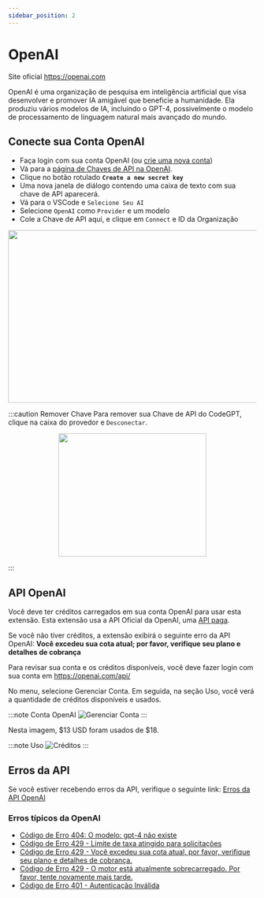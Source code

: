 ```yaml
---
sidebar_position: 2
---
```


# OpenAI

Site oficial https://openai.com

OpenAI é uma organização de pesquisa em inteligência artificial que visa desenvolver e promover IA amigável que beneficie a humanidade. Ela produziu vários modelos de IA, incluindo o GPT-4, possivelmente o modelo de processamento de linguagem natural mais avançado do mundo.

## Conecte sua Conta OpenAI
- Faça login com sua conta OpenAI (ou [crie uma nova conta](https://platform.openai.com/signup))
- Vá para a [página de Chaves de API na OpenAI](https://platform.openai.com/settings/organization/api-keys).
- Clique no botão rotulado **`Create a new secret key`**
- Uma nova janela de diálogo contendo uma caixa de texto com sua chave de API aparecerá.
- Vá para o VSCode e `Selecione Seu AI`
- Selecione `OpenAI` como `Provider` e um modelo
- Cole a Chave de API aqui, e clique em `Connect` e ID da Organização

<p align="center">
      <img width="600" height="350" src="https://github.com/user-attachments/assets/a48d7c73-900b-4997-952f-b6255c9bcd14" />
</p>


:::caution Remover Chave
Para remover sua Chave de API do CodeGPT, clique na caixa do provedor e `Desconectar`.

<p align="center">
      <img width="300" height="250" src="https://github.com/user-attachments/assets/2048048f-0b1a-41be-a985-af97066b0cdb" />
</p>

:::

## API OpenAI

Você deve ter créditos carregados em sua conta OpenAI para usar esta extensão.
Esta extensão usa a API Oficial da OpenAI, uma [API paga](https://openai.com/api/pricing/).

Se você não tiver créditos, a extensão exibirá o seguinte erro da API OpenAI:
**Você excedeu sua cota atual; por favor, verifique seu plano e detalhes de cobrança**

Para revisar sua conta e os créditos disponíveis, você deve fazer login com sua conta em https://openai.com/api/

No menu, selecione Gerenciar Conta. Em seguida, na seção Uso, você verá a quantidade de créditos disponíveis e usados.

:::note Conta OpenAI
![Gerenciar Conta](https://user-images.githubusercontent.com/6216945/213941730-b48b8b6a-8f0d-4fea-b4b3-42edc838f42e.png)
:::

Nesta imagem, $13 USD foram usados de $18.

:::note Uso
![Créditos](https://user-images.githubusercontent.com/6216945/213941720-1ae816dd-fedb-4026-ae8c-b8b374d1d0dd.png)
:::

## Erros da API
Se você estiver recebendo erros da API, verifique o seguinte link: [Erros da API OpenAI](https://help.openai.com/en/collections/3675931-openai-api#api-error-codes-explained)

### Erros típicos da OpenAI
- [Código de Erro 404: O modelo: gpt-4 não existe](https://community.openai.com/t/when-i-try-the-gpt-4-model-chat-completion-in-api-request-i-get-an-error-that-model-does-not-exist/98850)
- [Código de Erro 429 - Limite de taxa atingido para solicitações](https://help.openai.com/en/articles/6891829-error-code-429-rate-limit-reached-for-requests)
- [Código de Erro 429 - Você excedeu sua cota atual, por favor, verifique seu plano e detalhes de cobrança.](https://help.openai.com/en/articles/6891831-error-code-429-you-exceeded-your-current-quota-please-check-your-plan-and-billing-details)
- [Código de Erro 429 - O motor está atualmente sobrecarregado. Por favor, tente novamente mais tarde.](https://help.openai.com/en/articles/6891834-error-code-429-the-engine-is-currently-overloaded-please-try-again-later)
- [Código de Erro 401 - Autenticação Inválida](https://help.openai.com/en/articles/6891767-error-code-401-invalid-authentication)
